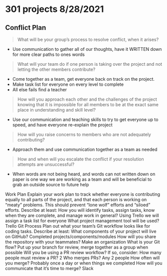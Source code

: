 # 301 projects 8/28/2021

## Conflict Plan

> What will be your group’s process to resolve conflict, when it arises?

* Use communication to gather all of our thoughts, have it WRITTEN down for more clear paths to ones words

 > What will your team do if one person is taking over the project and not letting the other members contribute?

* Come together as a team, get everyone back on track on the project.
* Make task list for everyone on every level to complete
* All else fails find a teacher

> How will you approach each other and the challenges of the project knowing that it is impossible for all members to be at the exact same place in understanding and skill level?

* Use our communication and teaching skills to try to get everyone up to speed, and have everyone re-explain the project

> How will you raise concerns to members who are not adequately contributing?

* Approach them and use communication together as a team as needed

> How and when will you escalate the conflict if your resolution attempts are unsuccessful?

* When words are not being heard, and words can not written down on paper is one way we are working as a team and will be beneficial to grab an outside source to future help

Work Plan
Explain your work plan to track whether everyone is contributing equally to all parts of the project, and that each person is working on “meaty” problems. This should prevent “lone wolf” efforts and “siloed” efforts.
Describe at least:
How you will identify tasks, assign tasks, know when they are complete, and manage work in general?
Using Trello we will assign a task list for everyone
What project management tool will be used?
Trello
Git Process
Plan out what your team’s Git workflow looks like for coding tasks.
Describe at least:
What components of your project will live on GitHub?
Completed projects/components/modules
How will you share the repository with your teammates?
Make an organization
What is your Git flow?
Put up your branch for review, merge together as a group when possible
Will you be using a PR review workflow? If so, consider:
How many people must review a PR?
2
Who merges PRs?
Any 2 people
How often will you merge?
Probably once a day or when things we completed
How will you communicate that it’s time to merge?
Slack

